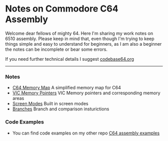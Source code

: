 # Notes on Commodore C64 Assembly

Welcome dear fellows of mighty 64. Here I'm sharing my work notes on 6510 assembly. Please keep in mind that, even though I'm trying to keep things simple and easy to understand for beginners, as I am also a beginner the notes can be incomplete or bear some errors.

If you need further technical details I suggest [codebase64.org](codebase64.org)

---


### Notes

+ [C64 Memory Map](Memory-Map.md) A simplified memory map for C64
+ [VIC Memory Pointers](https://github.com/wizofwor/C64-Notes/blob/master/Memory-locations-used-by-VIC.md) VIC Memory pointers and corresponding memory areas
+ [Screen Modes](https://github.com/wizofwor/C64-Notes/blob/master/Screen-modes.md) Built in screen modes
+ [Branches](https://github.com/wizofwor/C64-Notes/blob/master/Branches.md) Branch and comparison insturictions
 
### Code Examples

+ You can find code examples on my other repo [C64 assembly examples](https://github.com/wizofwor/C64-assembly-examples)

